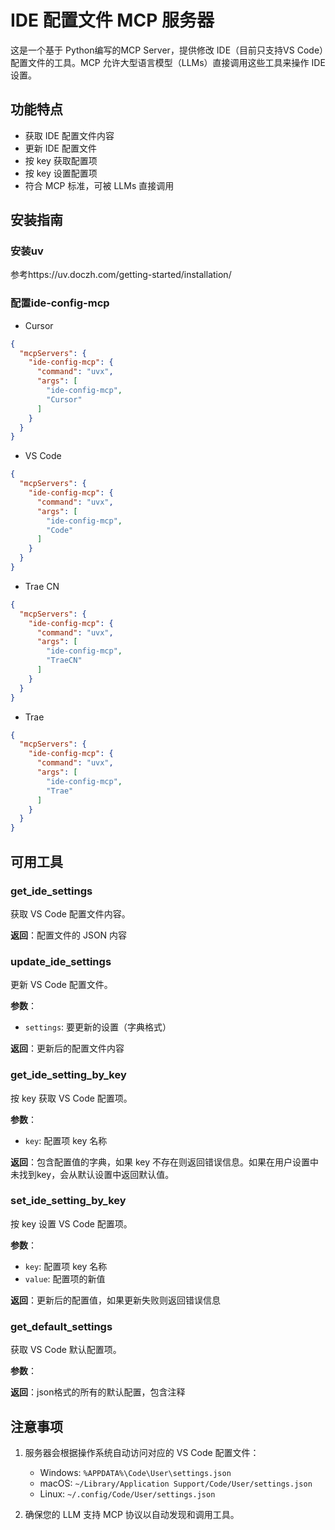 # IDE 配置文件 MCP 服务器

这是一个基于 Python编写的MCP Server，提供修改 IDE（目前只支持VS Code）配置文件的工具。MCP 允许大型语言模型（LLMs）直接调用这些工具来操作 IDE 设置。

## 功能特点

- 获取 IDE 配置文件内容
- 更新 IDE 配置文件
- 按 key 获取配置项
- 按 key 设置配置项
- 符合 MCP 标准，可被 LLMs 直接调用

## 安装指南

### 安装uv

参考https://uv.doczh.com/getting-started/installation/

### 配置ide-config-mcp

- Cursor

```json
{
  "mcpServers": {
    "ide-config-mcp": {
      "command": "uvx",
      "args": [
        "ide-config-mcp",
        "Cursor"
      ]
    }
  }
}
```

- VS Code

```json
{
  "mcpServers": {
    "ide-config-mcp": {
      "command": "uvx",
      "args": [
        "ide-config-mcp",
        "Code"
      ]
    }
  }
}
```

- Trae CN

```json
{
  "mcpServers": {
    "ide-config-mcp": {
      "command": "uvx",
      "args": [
        "ide-config-mcp",
        "TraeCN"
      ]
    }
  }
}
```

- Trae

```json
{
  "mcpServers": {
    "ide-config-mcp": {
      "command": "uvx",
      "args": [
        "ide-config-mcp",
        "Trae"
      ]
    }
  }
}
```

## 可用工具

### get_ide_settings
获取 VS Code 配置文件内容。

**返回**：配置文件的 JSON 内容

### update_ide_settings
更新 VS Code 配置文件。

**参数**：
- `settings`: 要更新的设置（字典格式）

**返回**：更新后的配置文件内容

### get_ide_setting_by_key
按 key 获取 VS Code 配置项。

**参数**：
- `key`: 配置项 key 名称

**返回**：包含配置值的字典，如果 key 不存在则返回错误信息。如果在用户设置中未找到key，会从默认设置中返回默认值。

### set_ide_setting_by_key
按 key 设置 VS Code 配置项。

**参数**：
- `key`: 配置项 key 名称
- `value`: 配置项的新值

**返回**：更新后的配置值，如果更新失败则返回错误信息

### get_default_settings
获取 VS Code 默认配置项。

**参数**：

**返回**：json格式的所有的默认配置，包含注释

## 注意事项

1. 服务器会根据操作系统自动访问对应的 VS Code 配置文件：
   - Windows: `%APPDATA%\Code\User\settings.json`
   - macOS: `~/Library/Application Support/Code/User/settings.json`
   - Linux: `~/.config/Code/User/settings.json`

2. 确保您的 LLM 支持 MCP 协议以自动发现和调用工具。